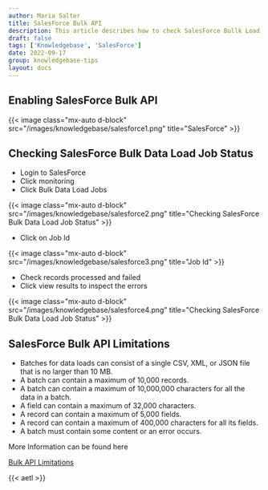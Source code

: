 ```yaml
---
author: Maria Salter
title: SalesForce Bulk API
description: This article describes how to check SalesForce Bullk Load status
draft: false
tags: ['Knowledgebase', 'SalesForce']
date: 2022-09-17
group: knowledgebase-tips
layout: docs
---
```


## Enabling SalesForce Bulk API

{{< image class="mx-auto d-block"  src="/images/knowledgebase/salesforce1.png" title="SalesForce" >}}

## Checking SalesForce Bulk Data Load Job Status

- Login to SalesForce
- Click monitoring
- Click Bulk Data Load Jobs

{{< image class="mx-auto d-block"  src="/images/knowledgebase/salesforce2.png" title="Checking SalesForce Bulk Data Load Job Status" >}}

- Click on Job Id

{{< image class="mx-auto d-block"  src="/images/knowledgebase/salesforce3.png" title="Job Id" >}}

- Check records processed and failed
- Click view results to inspect the errors

{{< image class="mx-auto d-block"  src="/images/knowledgebase/salesforce4.png" title="Checking SalesForce Bulk Data Load Job Status" >}}

## SalesForce Bulk API Limitations

- Batches for data loads can consist of a single CSV, XML, or JSON file that is no larger than 10 MB.
- A batch can contain a maximum of 10,000 records.
- A batch can contain a maximum of 10,000,000 characters for all the data in a batch.
- A field can contain a maximum of 32,000 characters.
- A record can contain a maximum of 5,000 fields.
- A record can contain a maximum of 400,000 characters for all its fields.
- A batch must contain some content or an error occurs.

More Information can be found here

[Bulk API Limitations](https://developer.salesforce.com/docs/atlas.en-us.api_asynch.meta/api_asynch/asynch_api_concepts_limits.htm)

{{< aetl >}}
